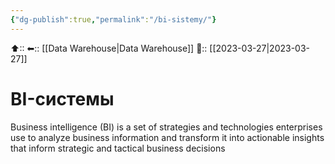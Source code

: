 ```yaml
---
{"dg-publish":true,"permalink":"/bi-sistemy/"}
---
```



⬆::
⬅:: [[Data Warehouse\|Data Warehouse]]
📅:: [[2023-03-27\|2023-03-27]] 

# BI-системы


Business intelligence (BI) is a set of strategies and technologies enterprises use to analyze business information and transform it into actionable insights that inform strategic and tactical business decisions